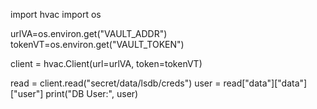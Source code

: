 import hvac
import os


urlVA=os.environ.get("VAULT_ADDR")
tokenVT=os.environ.get("VAULT_TOKEN")

client = hvac.Client(url=urlVA, token=tokenVT)

read = client.read("secret/data/lsdb/creds")
user = read["data"]["data"]["user"]
print("DB User:", user)

